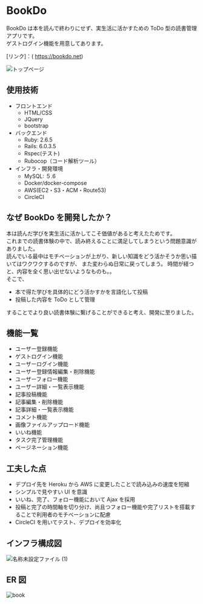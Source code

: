 # BookDo

BookDo は本を読んで終わりにせず、実生活に活かすための ToDo 型の読書管理アプリです。<br>
ゲストログイン機能を用意してあります。

[リンク]：( https://bookdo.net)

![トップページ](https://user-images.githubusercontent.com/79436585/113660586-69b0cd00-96df-11eb-9d99-b3851d811804.jpeg)

## 使用技術

- フロントエンド
  - HTML/CSS
  - JQuery
  - bootstrap
- バックエンド
  - Ruby: 2.6.5
  - Rails: 6.0.3.5
  - Rspec(テスト)
  - Rubocop（コード解析ツール）
- インフラ・開発環境
  - MySQL: ５.6
  - Docker/docker-compose
  - AWS(EC2・S3・ACM・Route53)
  - CircleCI

## なぜ BookDo を開発したか？

本は読んだ学びを実生活に活かしてこそ価値があると考えたためです。<br>
これまでの読書体験の中で、読み終えることに満足してしまうという問題意識がありました。<br>
読んでいる最中はモチベーションが上がり、新しい知識をどう活かそうか思い描いてはワクワクするのですが、
また変わらぬ日常に戻ってしまう。
時間が経つと、内容を全く思い出せないようなものも。。<br>
そこで、

- 本で得た学びを具体的にどう活かすかを言語化して投稿
- 投稿した内容を ToDo として管理

することでより良い読書体験に繋げることができると考え、開発に至りました。

## 機能一覧

- ユーザー登録機能
- ゲストログイン機能
- ユーザーログイン機能
- ユーザー登録情報編集・削除機能
- ユーザーフォロー機能
- ユーザー詳細・一覧表示機能
- 記事投稿機能
- 記事編集・削除機能
- 記事詳細・一覧表示機能
- コメント機能
- 画像ファイルアップロード機能
- いいね機能
- タスク完了管理機能
- ページネーション機能

## 工夫した点

- デプロイ先を Heroku から AWS に変更したことで読み込みの速度を短縮
- シンプルで見やすい UI を意識
- いいね、完了、フォロー機能において Ajax を採用
- 投稿と完了の時間軸を切り分け、尚且つフォロー機能や完了リストを搭載することで利用者のモチベーションに配慮
- CircleCI を用いてテスト、デプロイを効率化

## インフラ構成図

![名称未設定ファイル (1)](https://user-images.githubusercontent.com/79436585/113660415-f7d88380-96de-11eb-9fda-a53915e32167.png)

## ER 図

![book](https://user-images.githubusercontent.com/79436585/113247453-0a754600-92f6-11eb-9d01-197cc6771f4d.png)
